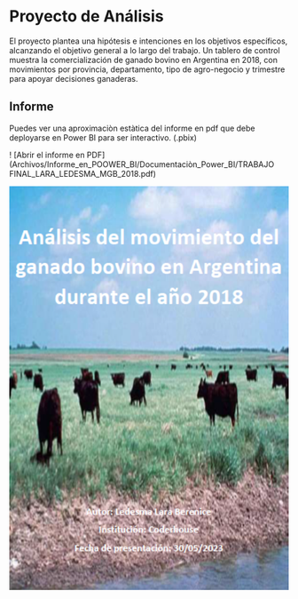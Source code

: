# Proyecto de Análisis

El proyecto plantea una hipótesis e intenciones en los objetivos específicos, alcanzando el objetivo general a lo largo del trabajo. Un tablero de control muestra la comercialización de ganado bovino en Argentina en 2018, con movimientos por provincia, departamento, tipo de agro-negocio y trimestre para apoyar decisiones ganaderas.

## Informe

Puedes ver una aproximaciòn estàtica del informe en pdf que debe deployarse en Power BI para ser interactivo. (.pbix)

! [Abrir el informe en PDF](Archivos/Informe_en_POOWER_BI/Documentaciòn_Power_BI/TRABAJO FINAL_LARA_LEDESMA_MGB_2018.pdf)


<p align="center">
  <img src="./Archivos/IMAGENES/Captura_de_pantalla_2024-11-02_151502.png" alt="Caratula del Proyecto" width="1000">
</p>





